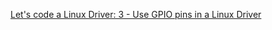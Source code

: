 
[Let's code a Linux Driver: 3 - Use GPIO pins in a Linux Driver](https://www.youtube.com/watch?v=7eY6NTIdReg&ab_channel=Johannes4GNU_Linux)
